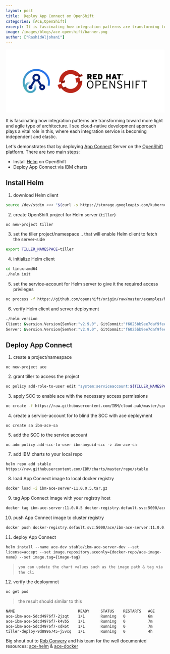 ```yaml
---
layout: post
title:  Deploy App Connect on OpenShift
categories: [ACE,OpenShift]
excerpt: It is fascinating how integration patterns are transforming toward more light and agile type of architecture. I see cloud-native development approach plays a vital role in this, where each integration service is becoming independent and elastic
image: /images/blogs/ace-openshift/banner.png
author: ["RashidAljohani"]
---
```


![](/images/blogs/ace-openshift/banner.png)


It is fascinating how integration patterns are transforming toward more light and agile type of architecture. I see cloud-native development approach plays a vital role in this, where each integration service is becoming independent and elastic. 

Let's demonstrates that by deploying [App Connect](https://www.ibm.com/support/knowledgecenter/en/SSTTDS_11.0.0/com.ibm.etools.mft.doc/bb43020_.htm) Server on the [OpenShift](https://www.openshift.com) platform. There are two main steps:

* Install [Helm](https://helm.sh/) on OpenShift
* Deploy App Connect via IBM charts


## Install Helm

1. download Helm client

```Bash
source /dev/stdin <<< "$(curl -s https://storage.googleapis.com/kubernetes-helm/helm-v2.9.0-linux-amd64.tar.gz | tar xz)"
```

2. create OpenShift project for Helm server (`tiller`)

```Bash
oc new-project tiller
```

3. set the tiller project/namespace .. that will enable Helm client to fetch the server-side

```Bash
export TILLER_NAMESPACE=tiller
```

4. initialize Helm client

```Bash
cd linux-amd64
./helm init
```

5. set the service-account for Helm server to give it the required access privileges

```Bash
oc process -f https://github.com/openshift/origin/raw/master/examples/helm/tiller-template.yaml -p TILLER_NAMESPACE="${TILLER_NAMESPACE}" -p HELM_VERSION=v2.9.0 | oc create -f -
```

6. verify Helm client and server deployment
```Bash
./helm version
Client: &version.Version{SemVer:"v2.9.0", GitCommit:"f6025bb9ee7daf9fee0026541c90a6f557a3e0bc", GitTreeState:"clean"}
Server: &version.Version{SemVer:"v2.9.0", GitCommit:"f6025bb9ee7daf9fee0026541c90a6f557a3e0bc", GitTreeState:"clean"}
```


## Deploy App Connect

1.  create a project/namespace
```
oc new-project ace
```

2. grant tiller to access the project
```Bash
oc policy add-role-to-user edit "system:serviceaccount:${TILLER_NAMESPACE}:tiller"
```

3. apply SCC to enable ace with the necessary access permissions
```Bash
oc create -f https://raw.githubusercontent.com/IBM/cloud-pak/master/spec/security/scc/ibm-anyuid-scc.yaml
```

4. create a service-account for to blind the SCC with ace deployment 
```
oc create sa ibm-ace-sa
```

5. add the SCC to the service account
```
oc adm policy add-scc-to-user ibm-anyuid-scc -z ibm-ace-sa
```

7. add IBM charts to your local repo
```
helm repo add stable https://raw.githubusercontent.com/IBM/charts/master/repo/stable
```

8. load App Connect image to local docker registry
```Bash
docker load -i ibm-ace-server-11.0.0.5.tar.gz
```

9. tag App Connect image with your registry host
```Bash
docker tag ibm-ace-server:11.0.0.5 docker-registry.default.svc:5000/ace/ibm-ace-server:11.0.0.5
```

10. push App Connect image to cluster registry
```Bash
docker push docker-registry.default.svc:5000/ace/ibm-ace-server:11.0.0.5
```

11. deploy App Connect 
```
helm install --name ace-dev stable/ibm-ace-server-dev --set license=accept --set image.repository.aceonly={docker-repo/ace-image-name} --set image.tag={image-tag}
```
> ` you can update the chart values such as the image path & tag via the cli `

12. verify the deploymnet
```Bash
oc get pod
```

> the result should similar to this

```
NAME                            READY     STATUS    RESTARTS   AGE
ace-ibm-ace-5dcd4976f7-2jzqt    1/1       Running   0          6m
ace-ibm-ace-5dcd4976f7-k4vb5    1/1       Running   0          7m
ace-ibm-ace-5dcd4976f7-xdk6t    1/1       Running   0          7m
tiller-deploy-9d8996745-j5vxq   1/1       Running   0          4h
```




Big shout out to [Rob Convery](https://www.linkedin.com/in/rob-convery-724aa1b4/) and his team for the well documented resources: [ace-helm](https://github.com/ot4i/ace-helm/tree/master/ibm-ace) & [ace-docker]()